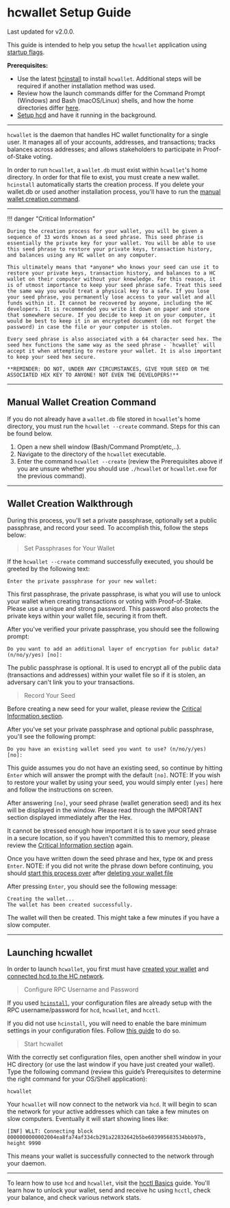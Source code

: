 # hcwallet Setup Guide 

Last updated for  v2.0.0.

This guide is intended to help you setup the `hcwallet` application using [startup flags](/getting-started/startup-basics.md#startup-command-flags). 

**Prerequisites:**

- Use the latest [hcinstall](/getting-started/user-guides/cli-installation.md) to install `hcwallet`. Additional steps will be required if another installation method was used.
- Review how the launch commands differ for the Command Prompt (Windows) and Bash (macOS/Linux) shells, and how the home directories differ [here](/getting-started/cli-differences.md).
- [Setup hcd](/getting-started/user-guides/hcd-setup.md) and have it running in the background.

---

`hcwallet` is the daemon that handles HC wallet functionality for a single user. It manages all of your accounts, addresses, and transactions; tracks balances across addresses; and allows stakeholders to participate in Proof-of-Stake voting.

In order to run `hcwallet`, a `wallet.db` must exist within `hcwallet`'s home directory. In order for that file to exist, you must create a new wallet. `hcinstall` automatically starts the creation process. If you delete your wallet.db or used another installation process, you'll have to run the [manual wallet creation command](#manual-wallet-creation-command).

---

!!! danger "Critical Information"

    During the creation process for your wallet, you will be given a sequence of 33 words known as a seed phrase. This seed phrase is essentially the private key for your wallet. You will be able to use this seed phrase to restore your private keys, transaction history, and balances using any HC wallet on any computer.

    This ultimately means that *anyone* who knows your seed can use it to restore your private keys, transaction history, and balances to a HC wallet on their computer without your knowledge. For this reason, it is of utmost importance to keep your seed phrase safe. Treat this seed the same way you would treat a physical key to a safe. If you lose your seed phrase, you permanently lose access to your wallet and all funds within it. It cannot be recovered by anyone, including the HC developers. It is recommended you write it down on paper and store that somewhere secure. If you decide to keep it on your computer, it would be best to keep it in an encrypted document (do not forget the password) in case the file or your computer is stolen.

    Every seed phrase is also associated with a 64 character seed hex. The seed hex functions the same way as the seed phrase - `hcwallet` will accept it when attempting to restore your wallet. It is also important to keep your seed hex secure.

    **REMINDER: DO NOT, UNDER ANY CIRCUMSTANCES, GIVE YOUR SEED OR THE ASSOCIATED HEX KEY TO ANYONE! NOT EVEN THE DEVELOPERS!**

---

## Manual Wallet Creation Command 

If you do not already have a `wallet.db` file stored in `hcwallet`'s home directory, you must run the `hcwallet --create` command. Steps for this can be found below. 

1. Open a new shell window (Bash/Command Prompt/etc,..).
2. Navigate to the directory of the `hcwallet` executable.
3. Enter the command `hcwallet --create` (review the Prerequisites above if you are unsure whether you should use `./hcwallet` or `hcwallet.exe` for the previous command). 

---

## Wallet Creation Walkthrough 

During this process, you'll set a private passphrase, optionally set a public passphrase, and record your seed. To accomplish this, follow the steps below:

> Set Passphrases for Your Wallet

If the `hcwallet --create` command successfully executed, you should be greeted by the following text:

```no-highlight
Enter the private passphrase for your new wallet:
```

This first passphrase, the private passphrase, is what you will use to unlock your wallet when creating transactions or voting with Proof-of-Stake. Please use a unique and strong password. This password also protects the private keys within your wallet file, securing it from theft.

After you've verified your private passphrase, you should see the following prompt:

```no-highlight
Do you want to add an additional layer of encryption for public data? (n/no/y/yes) [no]:
```

The public passphrase is optional. It is used to encrypt all of the public data (transactions and addresses) within your wallet file so if it is stolen, an adversary can't link you to your transactions. 

> Record Your Seed

Before creating a new seed for your wallet, please review the [Critical Information section](/getting-started/user-guides/hcwallet-setup.md#critical-information).

After you've set your private passphrase and optional public passphrase, you'll see the following prompt:

```no-highlight
Do you have an existing wallet seed you want to use? (n/no/y/yes) [no]:
```

This guide assumes you do not have an existing seed, so continue by hitting `Enter` which will answer the prompt with the default `[no]`. NOTE: If you wish to restore your wallet by using your seed, you would simply enter `[yes]` here and follow the instructions on screen.

After answering `[no]`, your seed phrase (wallet generation seed) and its hex will be displayed in the window. Please read through the IMPORTANT section displayed immediately after the Hex.

It cannot be stressed enough how important it is to save your seed phrase in a secure location, so if you haven't committed this to memory, please review the [Critical Information section](/getting-started/user-guides/hcwallet-setup.md#critical-information) again.

Once you have written down the seed phrase and hex, type `OK` and press `Enter`. NOTE: if you did not write the phrase down before continuing, you should [start this process over](/getting-started/user-guides/hcwallet-setup.md#create-a-new-wallet) after [deleting your wallet file](/advanced/deleting-your-wallet.md)

After pressing `Enter`, you should see the following message:

```no-highlight
Creating the wallet...
The wallet has been created successfully.
```

The wallet will then be created. This might take a few minutes if you have a slow computer.

---

## Launching hcwallet 

In order to launch `hcwallet`, you first must have [created your wallet](#wallet-creation-walkthrough) and
[connected hcd to the HC network](/getting-started/user-guides/hcd-setup.md#connect-to-the-HC-network).

> Configure RPC Username and Password

If you used [`hcinstall`](/getting-started/user-guides/cli-installation.md), your configuration files are already setup with the RPC username/password for `hcd`, `hcwallet`, and `hcctl`.

If you did not use `hcinstall`, you will need to enable the bare minimum settings in your configuration files. Follow [this guide](/advanced/manual-cli-install.md#minimum-configuration) to do so.

> Start hcwallet 

With the correctly set configuration files, open another shell window in your HC directory (or use the last window if you have just created your wallet). Type the following command (review this guide’s Prerequisites to determine the right command for your OS/Shell application):

```no-highlight
hcwallet
```

Your `hcwallet` will now connect to the network via `hcd`. It will begin to scan the network for your active addresses which can take a few minutes on slow computers. Eventually it will start showing lines like:

```no-highlight
[INF] WLLT: Connecting block 0000000000002004ea8fa74af334cb291a22832642b5be603995683534bbb97b, height 9990
```

This means your wallet is successfully connected to the network
through your daemon.

---

To learn how to use `hcd` and  `hcwallet`, visit the [hcctl Basics](/getting-started/user-guides/hcctl-basics.md) guide. You'll learn how to unlock your wallet, send and receive hc using `hcctl`, check your balance, and check various network stats.
